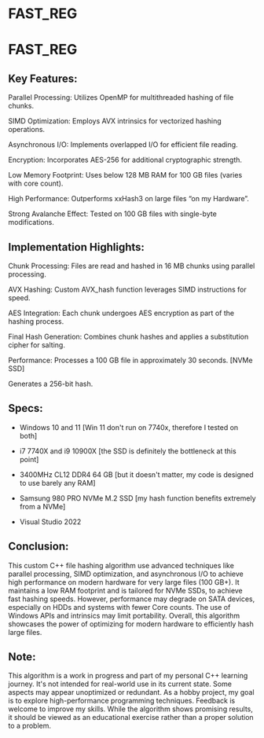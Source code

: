# FAST_REG
# FAST_REG

## Key Features:
Parallel Processing: Utilizes OpenMP for multithreaded hashing of file chunks.

SIMD Optimization: Employs AVX intrinsics for vectorized hashing operations.

Asynchronous I/O: Implements overlapped I/O for efficient file reading.

Encryption: Incorporates AES-256 for additional cryptographic strength.

Low Memory Footprint: Uses below 128 MB RAM for 100 GB files (varies with core count).

High Performance: Outperforms xxHash3 on large files “on my Hardware”.

Strong Avalanche Effect: Tested on 100 GB files with single-byte modifications.

## Implementation Highlights:
Chunk Processing: Files are read and hashed in 16 MB chunks using parallel processing.

AVX Hashing: Custom AVX_hash function leverages SIMD instructions for speed.

AES Integration: Each chunk undergoes AES encryption as part of the hashing process.

Final Hash Generation: Combines chunk hashes and applies a substitution cipher for salting.

Performance:
Processes a 100 GB file in approximately 30 seconds. [NVMe SSD]

Generates a 256-bit hash.

## Specs:
- Windows 10 and 11 [Win 11 don't run on 7740x, therefore I tested on both]

- i7 7740X and i9 10900X [the SSD is definitely the bottleneck at this point]

- 3400MHz CL12 DDR4 64 GB [but it doesn't matter, my code is designed to use barely any RAM]

- Samsung 980 PRO NVMe M.2 SSD [my hash function benefits extremely from a NVMe]

- Visual Studio 2022

## Conclusion:
This custom C++ file hashing algorithm use advanced techniques like parallel processing, 
SIMD optimization, and asynchronous I/O to achieve high performance on modern hardware 
for very large files (100 GB+). It maintains a low RAM footprint and is tailored for 
NVMe SSDs, to achieve fast hashing speeds. However, performance may degrade on SATA devices, 
especially on HDDs and systems with fewer Core counts. The use of Windows APIs and intrinsics 
may limit portability. Overall, this algorithm showcases the power of optimizing for 
modern hardware to efficiently hash large files.

## Note:
This algorithm is a work in progress and part of my personal C++ learning journey. 
It's not intended for real-world use in its current state. Some aspects may appear 
unoptimized or redundant. As a hobby project, my goal is to explore high-performance 
programming techniques. Feedback is welcome to improve my skills. While the algorithm 
shows promising results, it should be viewed as an educational exercise rather than a 
proper solution to a problem.
